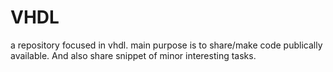# VHDL
a repository focused in vhdl. main purpose is to share/make code publically available. And also share snippet of minor interesting tasks.
